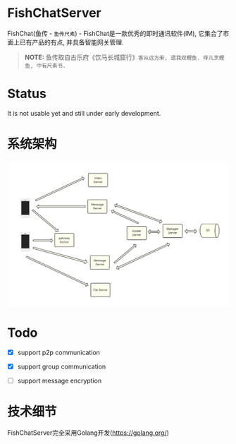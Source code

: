 FishChatServer
======

FishChat(鱼传 - `鱼传尺素`) - FishChat是一款优秀的即时通讯软件(IM), 它集合了市面上已有产品的有点, 并具备智能网关管理.
> **NOTE:** 鱼传取自古乐府《饮马长城窟行》`客从远方来, 遗我双鲤鱼. 呼儿烹鲤鱼, 中有尺素书.` 

Status
======

It is not usable yet and still under early development.

系统架构
======

![](./docs/pics/fishchat.png)

Todo
======
- [x] support p2p communication
- [x] support group communication
- [ ] support message encryption



技术细节
======
FishChatServer完全采用Golang开发(https://golang.org/)